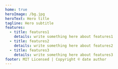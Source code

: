 ```yaml
---
home: true
heroImage: /bg.jpg
heroText: Hero title
tagline: Hero subtitle
features:
  - title: features1
    details: write something here about features1
  - title: features2
    details: write something here about features2
  - title: features3
    details: write something here about features3
footer: MIT Licensed | Copyright © date author
---
```

